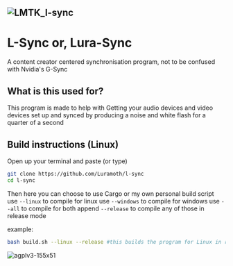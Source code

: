 ![LMTK_l-sync](https://user-images.githubusercontent.com/85266594/161609849-03ae1c3b-5cdc-4e45-97a6-adec11676a62.png)
---
# L-Sync or, Lura-Sync
A content creator centered synchronisation program, not to be confused with Nvidia's G-Sync

## What is this used for?
This program is made to help with Getting your audio devices and video devices set up and synced by producing a noise and white flash for a quarter of a second

## Build instructions (Linux)
Open up your terminal and paste (or type)
```bash
git clone https://github.com/Luramoth/l-sync
cd l-sync
```
Then here you can choose to use Cargo or my own personal build script
use `--linux` to compile for linux
use `--windows` to compile for windows
use `--all` to compile for both
append `--release` to compile any of those in release mode

example:
```bash
bash build.sh --linux --release #this builds the program for Linux in release mode
```

![agplv3-155x51](https://user-images.githubusercontent.com/85266594/161496819-22de1d6d-6a8e-4a65-865a-86af5901c834.png)

